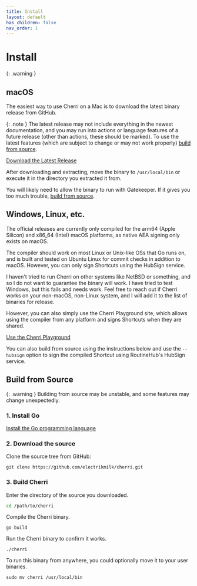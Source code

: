```yaml
---
title: Install
layout: default
has_children: false
nav_order: 1
---
```


# Install

{: .warning }


## macOS

The easiest way to use Cherri on a Mac is to download the latest binary release from GitHub.

{: .note }
The latest release may not include everything in the newest documentation, and you may run into actions or language features of a future release (other than actions, these should be marked). To use the latest features (which are subject to change or may not work properly) [build from source](#build-from-source).

<a href="https://github.com/electrikmilk/cherri/releases" class="btn btn-red" target="_blank">Download the Latest Release</a>

After downloading and extracting, move the binary to `/usr/local/bin` or execute it in the directory you extracted it from.

You will likely need to allow the binary to run with Gatekeeper. If it gives you too much trouble, [build from source](#build-from-source).

## Windows, Linux, etc.

The official releases are currently only compiled for the arm64 (Apple Silicon) and x86_64 (Intel) macOS platforms, as native AEA signing only exists on macOS.

The compiler should work on most Linux or Unix-like OSs that Go runs on, and is built and tested on Ubuntu Linux for commit checks in addition to macOS. However, you can only sign Shortcuts using the HubSign service. 

I haven't tried to run Cherri on other systems like NetBSD or something, and so I do not want to guarantee the binary will work. I have tried to test Windows, but this fails and needs work. Feel free to reach out if Cherri works on your non-macOS, non-Linux system, and I will add it to the list of binaries for release.

However, you can also simply use the Cherri Playground site, which allows using the compiler from any platform and signs Shortcuts when they are shared.

<a href="[https://github.com/electrikmilk/cherri/releases](https://playground.cherrilang.org/)" class="btn btn-red" target="_blank">Use the Cherri Playground</a>

You can also build from source using the instructions below and use the `--hubsign` option to sign the compiled Shortcut using RoutineHub's HubSign service.

## Build from Source

{: .warning }
Building from source may be unstable, and some features may change unexpectedly.

### 1. Install Go

<a href="https://go.dev/doc/install" target="_blank">Install the Go programming language</a>

### 2. Download the source

Clone the source tree from GitHub: 

```console
git clone https://github.com/electrikmilk/cherri.git
```

### 3. Build Cherri

Enter the directory of the source you downloaded.

```bash
cd /path/to/cherri
```

Compile the Cherri binary.

```console
go build
```

Run the Cherri binary to confirm it works.

```console
./cherri
```

To run this binary from anywhere, you could optionally move it to your user binaries.

```console
sudo mv cherri /usr/local/bin
```

